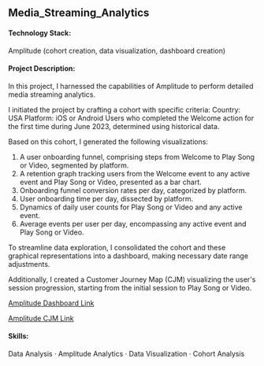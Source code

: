 ## Media_Streaming_Analytics

#### Technology Stack:
Amplitude (cohort creation, data visualization, dashboard creation)

#### Project Description:
In this project, I harnessed the capabilities of Amplitude to perform detailed media streaming analytics.

I initiated the project by crafting a cohort with specific criteria:
Country: USA
Platform: iOS or Android
Users who completed the Welcome action for the first time during June 2023, determined using historical data.

Based on this cohort, I generated the following visualizations:
1. A user onboarding funnel, comprising steps from Welcome to Play Song or Video, segmented by platform.
2. A retention graph tracking users from the Welcome event to any active event and Play Song or Video, presented as a bar chart.
3. Onboarding funnel conversion rates per day, categorized by platform.
4. User onboarding time per day, dissected by platform.
5. Dynamics of daily user counts for Play Song or Video and any active event.
6. Average events per user per day, encompassing any active event and Play Song or Video.

To streamline data exploration, I consolidated the cohort and these graphical representations into a dashboard, making necessary date range adjustments.

Additionally, I created a Customer Journey Map (CJM) visualizing the user's session progression, starting from the initial session to Play Song or Video.

[Amplitude Dashboard Link](https://app.amplitude.com/analytics/demo/dashboard/uhdydmip?source=copy+url)

[Amplitude CJM Link](https://app.amplitude.com/analytics/demo/chart/7kpjlvxl?source=copy+url)

#### Skills:
Data Analysis · Amplitude Analytics · Data Visualization · Cohort Analysis
